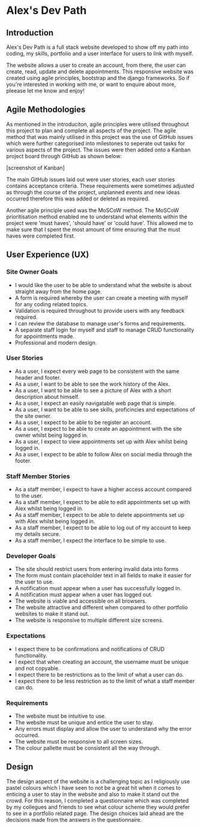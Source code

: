 # Alex's Dev Path

## Introduction
Alex's Dev Path is a full stack website developed to show off my path into coding, my skills, portfolio and a user interface for users to link with myself.

The website allows a user to create an account, from there, the user can create, read, update and delete appointments. This responsive website was created using agile principles, bootstrap and the django frameworks. So if you're interested in working with me, or want to enquire about more, pleease let me know and enjoy!

## Agile Methodologies
As mentioned in the introduciton, agile principles were utilised throughout this project to plan and complete all aspects of the project. The agile method that was mainly utilised in this project was the use of GitHub issues which were further categorised into milestones to seperate out tasks for various aspects of the project. The issues were then added onto a Kanban project board through GitHub as shown below: 

[screenshot of Kanban]

The main GitHub issues laid out were user stories, each user stories contains acceptance criteria. These requirements were sometimes adjusted as through the course of the project, unplanned events and new ideas occurred therefore this was added or deleted as required. 

Another agile principle used was the MoSCoW method. The MoSCoW prioritisation method enabled me to understand what elements within the project were 'must haves', 'should have' or 'could have'. This allowed me to make sure that I spent the most amount of time ensuring that the must haves were completed first.

## User Experience (UX)

### Site Owner Goals

- I would like the user to be able to understand what the website is about straight away from the home page.
- A form is required whereby the user can create a meeting with myself for any coding related topics.
- Validation is required throughout to provide users with any feedback required.
- I can review the database to manage user's forms and requirements.
- A separate staff login for myself and staff to manage CRUD functionality for appointments made. 
- Professional and modern design.

### User Stories

- As a user, I expect every web page to be consistent with the same header and footer.
- As a user, I want to be able to see the work history of the Alex.
- As a user, I want to be able to see a picture of Alex with a short description about himself.
- As a user, I expect an easily navigatable web page that is simple.
- As a user, I want to be able to see skills, proficincies and expectations of the site owner.
- As a user, I expect to be able to be register an account.
- As a user, I expect to be able to create an appointment with the site owner whilst being logged in.
- As a user, I expect to view appointments set up with Alex whilst being logged in.
- As a user, I expect to be able to follow Alex on social media through the footer.

### Staff Member Stories

- As a staff member, I expect to have a higher access account compared to the user.
- As a staff member, I expect to be able to edit appointments set up with Alex whilst being logged in.
- As a staff member, I expect to be able to delete appointments set up with Alex whilst being logged in.
- As a staff member, I expect to be able to log out of my account to keep my details secure. 
- As a staff member, I expect the interface to be simple to use. 

### Developer Goals

- The site should restrict users from entering invalid data into forms
- The form must contain placeholder text in all fields to make it easier for the user to use.
- A notification must appear when a user has successfully logged in.
- A notification must appear when a user has logged out.
- The website is viable and accessible on all browsers.
- The website attractive and different when compared to other portfolio websites to make it stand out.
- The website is responsive to multiple different size screens.

### Expectations

- I expect there to be confirmations and notifications of CRUD functionality.
- I expect that when creating an account, the username must be unique and not copyable.
- I expect there to be restrictions as to the limit of what a user can do.
- I expect there to be less restriction as to the limit of what a staff member can do.

### Requirements

- The website must be intuitive to use.
- The website must be unique and entice the user to stay.
- Any errors must display and allow the user to understand why the error occurred.
- The website must be responsive to all screen sizes.
- The colour pallette must be consistent all the way through.

## Design

The design aspect of the website is a challenging topic as I religiously use pastel colours which I have seen to not be a great hit when it comes to enticing a user to stay in the website and also to make it stand out the crowd. For this reason, I completed a questionnaire which was completed by my collegues and friends to see what colour scheme they would prefer to see in a portfolio related page. The design choices laid ahead are the decisions made from the answers in the questionnaire. 
